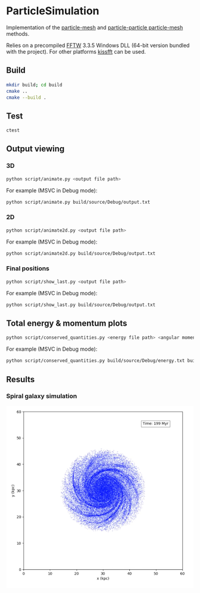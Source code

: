 # ParticleSimulation
Implementation of the [particle-mesh](https://www.cs.cmu.edu/afs/cs/academic/class/15850c-s96/www/nbody.html#pm) and [particle-particle particle-mesh](https://www.cs.cmu.edu/afs/cs/academic/class/15850c-s96/www/nbody.html#p3m) methods.

Relies on a precompiled [FFTW](https://www.fftw.org/) 3.3.5 Windows DLL (64-bit version bundled with the project).
For other platforms [kissfft](https://github.com/mborgerding/kissfft) can be used.

## Build
```bash
mkdir build; cd build
cmake ..
cmake --build .
```

## Test
```bash
ctest
```

## Output viewing
### 3D
```bash
python script/animate.py <output file path>
```
For example (MSVC in Debug mode):
```bash
python script/animate.py build/source/Debug/output.txt
```
### 2D
```bash
python script/animate2d.py <output file path>
```
For example (MSVC in Debug mode):
```bash
python script/animate2d.py build/source/Debug/output.txt
```

### Final positions
```bash
python script/show_last.py <output file path>
```
For example (MSVC in Debug mode):
```bash
python script/show_last.py build/source/Debug/output.txt
```

## Total energy & momentum plots
```bash
python script/conserved_quantities.py <energy file path> <angular momentum file path> <momentum file path> <expected momentum file path>
```
For example (MSVC in Debug mode):
```bash
python script/conserved_quantities.py build/source/Debug/energy.txt build/source/Debug/angular_momentum.txt build/source/Debug/momentum.txt ./build/source/Debug/expected_momentum.txt
```
## Results
### Spiral galaxy simulation
![alt text](results/image.png)

